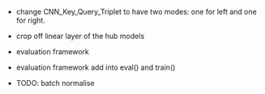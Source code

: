 - change CNN_Key_Query_Triplet to have two modes: one for left and one for right.

- crop off linear layer of the hub models

- evaluation framework
- evaluation framework add into eval() and train()

- TODO: batch normalise

